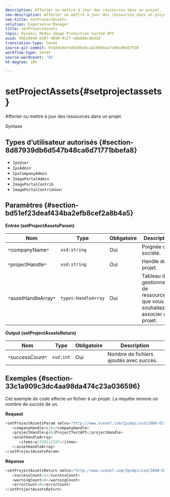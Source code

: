 ```yaml
---
description: Affecter ou mettre à jour des ressources dans un projet.
seo-description: Affecter ou mettre à jour des ressources dans un projet.
seo-title: setProjectAssets
solution: Experience Manager
title: setProjectAssets
topic: Dynamic Media Image Production System API
uuid: 98d18948-d387-4890-9c27-e8ab60cded1d
translation-type: tm+mt
source-git-commit: 97a84e8e7edd3d834ca42069eae7c09c00d57938
workflow-type: tm+mt
source-wordcount: '91'
ht-degree: 18%

---
```



# setProjectAssets{#setprojectassets}

Affecter ou mettre à jour des ressources dans un projet.

Syntaxe

## Types d’utilisateur autorisés {#section-8d87939db6d547b48ca6d71771bbefa8}

* `IpsUser`
* `IpsAdmin`
* `IpsCompanyAdmin`
* `ImagePortalAdmin`
* `ImagePortalContrib`
* `ImagePortalContribUser`

## Paramètres {#section-bd51ef23deaf434ba2efb8cef2a8b4a5}

**Entrée (setProjectAssetsParam)**

| Nom | Type | Obligatoire | Description |
|---|---|---|---|
| `*`companyName`*` | `xsd:string` | Oui | Poignée de société. |
| `*`projectHandle`*` | `xsd:string` | Oui | Handle du projet. |
| `*`assetHandleArray`*` | `types:HandleArray` | Oui | Tableau de gestionnaires de ressources que vous souhaitez associer au projet. |

**Output (setProjectAssetsReturn)**

| Nom | Type | Obligatoire | Description |
|---|---|---|---|
| `*`successCount`*` | `xsd:int` | Oui | Nombre de fichiers ajoutés avec succès. |

## Exemples {#section-33c1a909c3dc4aa98da474c23a036596}

Cet exemple de code affecte un fichier à un projet. La requête renvoie un nombre de succès de un.

**Request**

```java
<setProjectAssetsParam xmlns="http://www.scene7.com/IpsApi/xsd/2008-01-15">
   <companyHandle>c|6</companyHandle>
   <projectHandle>p|6|ProjectTestAPI</projectHandle>
   <assetHandleArray>
      <items>a|739|1|537</items>
   </assetHandleArray>
</setProjectAssetsParam>
```

**Réponse**

```java
<setProjectAssetsReturn xmlns="http://www.scene7.com/IpsApi/xsd/2008-01-15">
   <successCount>1</successCount>
   <warningCount>0</warningCount>
   <errorCount>0</errorCount>
</setProjectAssetsReturn>
```

